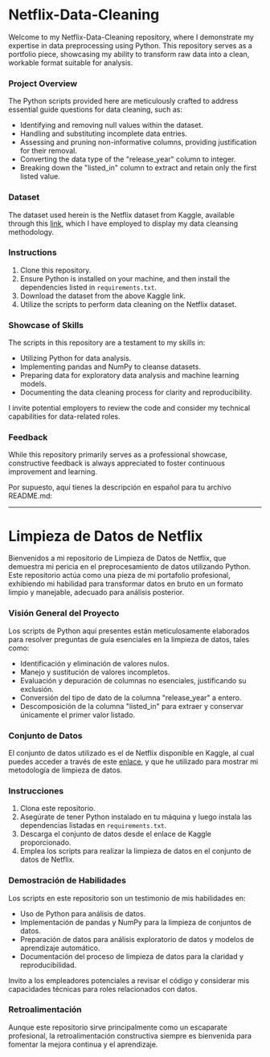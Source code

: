 # Netflix-Data-Cleaning

Welcome to my Netflix-Data-Cleaning repository, where I demonstrate my expertise in data preprocessing using Python. This repository serves as a portfolio piece, showcasing my ability to transform raw data into a clean, workable format suitable for analysis.

### Project Overview
The Python scripts provided here are meticulously crafted to address essential guide questions for data cleaning, such as:

- Identifying and removing null values within the dataset.
- Handling and substituting incomplete data entries.
- Assessing and pruning non-informative columns, providing justification for their removal.
- Converting the data type of the "release_year" column to integer.
- Breaking down the "listed_in" column to extract and retain only the first listed value.

### Dataset
The dataset used herein is the Netflix dataset from Kaggle, available through this [link](https://www.kaggle.com/datasets/ariyoomotade/netflix-data-cleaning-analysis-and-visualization), which I have employed to display my data cleansing methodology.

### Instructions
1. Clone this repository.
2. Ensure Python is installed on your machine, and then install the dependencies listed in `requirements.txt`.
3. Download the dataset from the above Kaggle link.
4. Utilize the scripts to perform data cleaning on the Netflix dataset.

### Showcase of Skills
The scripts in this repository are a testament to my skills in:
- Utilizing Python for data analysis.
- Implementing pandas and NumPy to cleanse datasets.
- Preparing data for exploratory data analysis and machine learning models.
- Documenting the data cleaning process for clarity and reproducibility.

I invite potential employers to review the code and consider my technical capabilities for data-related roles.

### Feedback
While this repository primarily serves as a professional showcase, constructive feedback is always appreciated to foster continuous improvement and learning.

Por supuesto, aquí tienes la descripción en español para tu archivo README.md:

---

# Limpieza de Datos de Netflix

Bienvenidos a mi repositorio de Limpieza de Datos de Netflix, que demuestra mi pericia en el preprocesamiento de datos utilizando Python. Este repositorio actúa como una pieza de mi portafolio profesional, exhibiendo mi habilidad para transformar datos en bruto en un formato limpio y manejable, adecuado para análisis posterior.

### Visión General del Proyecto
Los scripts de Python aquí presentes están meticulosamente elaborados para resolver preguntas de guía esenciales en la limpieza de datos, tales como:

- Identificación y eliminación de valores nulos.
- Manejo y sustitución de valores incompletos.
- Evaluación y depuración de columnas no esenciales, justificando su exclusión.
- Conversión del tipo de dato de la columna "release_year" a entero.
- Descomposición de la columna "listed_in" para extraer y conservar únicamente el primer valor listado.

### Conjunto de Datos
El conjunto de datos utilizado es el de Netflix disponible en Kaggle, al cual puedes acceder a través de este [enlace](https://www.kaggle.com/datasets/ariyoomotade/netflix-data-cleaning-analysis-and-visualization), y que he utilizado para mostrar mi metodología de limpieza de datos.

### Instrucciones
1. Clona este repositorio.
2. Asegúrate de tener Python instalado en tu máquina y luego instala las dependencias listadas en `requirements.txt`.
3. Descarga el conjunto de datos desde el enlace de Kaggle proporcionado.
4. Emplea los scripts para realizar la limpieza de datos en el conjunto de datos de Netflix.

### Demostración de Habilidades
Los scripts en este repositorio son un testimonio de mis habilidades en:
- Uso de Python para análisis de datos.
- Implementación de pandas y NumPy para la limpieza de conjuntos de datos.
- Preparación de datos para análisis exploratorio de datos y modelos de aprendizaje automático.
- Documentación del proceso de limpieza de datos para la claridad y reproducibilidad.

Invito a los empleadores potenciales a revisar el código y considerar mis capacidades técnicas para roles relacionados con datos.

### Retroalimentación
Aunque este repositorio sirve principalmente como un escaparate profesional, la retroalimentación constructiva siempre es bienvenida para fomentar la mejora continua y el aprendizaje.





